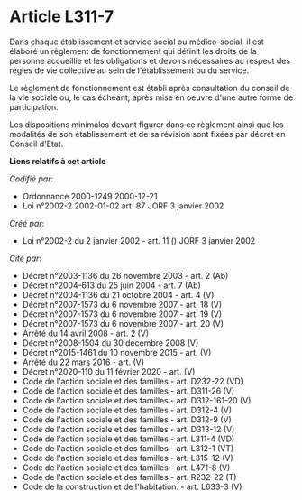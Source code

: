 # Article L311-7

Dans chaque établissement et service social ou médico-social, il est élaboré un règlement de fonctionnement qui définit les
droits de la personne accueillie et les obligations et devoirs nécessaires au respect des règles de vie collective au sein de
l'établissement ou du service.

Le règlement de fonctionnement est établi après consultation du conseil de la vie sociale ou, le cas échéant, après mise en
oeuvre d'une autre forme de participation.

Les dispositions minimales devant figurer dans ce règlement ainsi que les modalités de son établissement et de sa révision
sont fixées par décret en Conseil d'Etat.

**Liens relatifs à cet article**

_Codifié par_:

  - Ordonnance 2000-1249 2000-12-21
  - Loi n°2002-2 2002-01-02 art. 87 JORF 3 janvier 2002

_Créé par_:

  - Loi n°2002-2 du 2 janvier 2002 - art. 11 () JORF 3 janvier 2002

_Cité par_:

  - Décret n°2003-1136 du 26 novembre 2003 - art. 2 (Ab)
  - Décret n°2004-613 du 25 juin 2004 - art. 7 (Ab)
  - Décret n°2004-1136 du 21 octobre 2004 - art. 4 (V)
  - Décret n°2007-1573 du 6 novembre 2007 - art. 18 (V)
  - Décret n°2007-1573 du 6 novembre 2007 - art. 19 (V)
  - Décret n°2007-1573 du 6 novembre 2007 - art. 20 (V)
  - Arrêté du 14 avril 2008 - art. 2 (V)
  - Décret n°2008-1504 du 30 décembre 2008 (V)
  - Décret n°2015-1461 du 10 novembre 2015 - art. (V)
  - Arrêté du 22 mars 2016 - art. (V)
  - Décret n°2020-110 du 11 février 2020 - art. (V)
  - Code de l'action sociale et des familles - art. D232-22 (VD)
  - Code de l'action sociale et des familles - art. D311-26 (V)
  - Code de l'action sociale et des familles - art. D312-161-20 (V)
  - Code de l'action sociale et des familles - art. D312-4 (V)
  - Code de l'action sociale et des familles - art. D312-9 (V)
  - Code de l'action sociale et des familles - art. D313-12 (V)
  - Code de l'action sociale et des familles - art. L311-4 (VD)
  - Code de l'action sociale et des familles - art. L312-1 (VT)
  - Code de l'action sociale et des familles - art. L315-12 (V)
  - Code de l'action sociale et des familles - art. L471-8 (V)
  - Code de l'action sociale et des familles - art. R232-22 (T)
  - Code de la construction et de l'habitation. - art. L633-3 (V)
